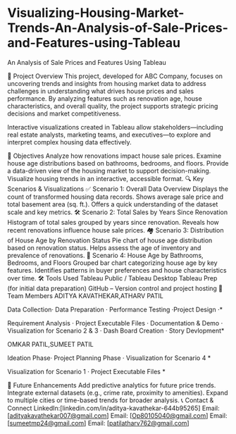 # Visualizing-Housing-Market-Trends-An-Analysis-of-Sale-Prices-and-Features-using-Tableau

An Analysis of Sale Prices and Features Using Tableau

📌 Project Overview
This project, developed for ABC Company, focuses on uncovering trends and insights from housing market data to address challenges in understanding what drives house prices and sales performance. By analyzing features such as renovation age, house characteristics, and overall quality, the project supports strategic pricing decisions and market competitiveness.

Interactive visualizations created in Tableau allow stakeholders—including real estate analysts, marketing teams, and executives—to explore and interpret complex housing data effectively.

🎯 Objectives
Analyze how renovations impact house sale prices.
Examine house age distributions based on bathrooms, bedrooms, and floors.
Provide a data-driven view of the housing market to support decision-making.
Visualize housing trends in an interactive, accessible format.
🔍 Key Scenarios & Visualizations
✅ Scenario 1: Overall Data Overview
Displays the count of transformed housing data records.
Shows average sale price and total basement area (sq. ft.).
Offers a quick understanding of the dataset scale and key metrics.
🛠️ Scenario 2: Total Sales by Years Since Renovation
Histogram of total sales grouped by years since renovation.
Reveals how recent renovations influence house sale prices.
🏘️ Scenario 3: Distribution of House Age by Renovation Status
Pie chart of house age distribution based on renovation status.
Helps assess the age of inventory and prevalence of renovations.
🛁 Scenario 4: House Age by Bathrooms, Bedrooms, and Floors
Grouped bar chart categorizing house age by key features.
Identifies patterns in buyer preferences and house characteristics over time.
🛠 Tools Used
Tableau Public / Tableau Desktop
Tableau Prep (for initial data preparation)
GitHub – Version control and project hosting
👥 Team Members
ADITYA KAVATHEKAR,ATHARV PATIL

Data Collection· Data Preparation · Performance Testing ·Project Design ·*

Requirement Analysis · Project Executable Files · Documentation & Demo · Visualization for Scenario 2 & 3 · Dash Board Creation · Story Devlopment*

OMKAR PATIL,SUMEET PATIL

Ideation Phase· Project Planning Phase · Visualization for Scenario 4 *

Visualization for Scenario 1 · Project Executable Files *

🚀 Future Enhancements
Add predictive analytics for future price trends.
Integrate external datasets (e.g., crime rate, proximity to amenities).
Expand to multiple cities or time-based trends for broader analysis.
📞 Contact & Connect
LinkedIn:[linkedin.com/in/aditya-kavathekar-644b95265]
Email: [adityakavathekar007@gmail.com]
Email: [Op80105040@gmail.com]
Email: [sumeetmp24@gmail.com]
Email: [patilatharv762@gmail.com]
